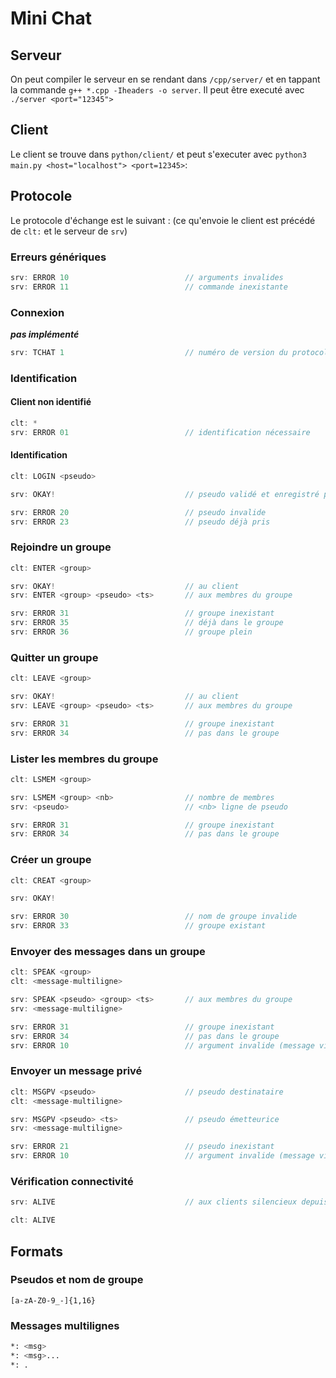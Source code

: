 # Mini Chat

## Serveur

On peut compiler le serveur en se rendant dans ```/cpp/server/``` et en tappant la commande ```g++ *.cpp -Iheaders -o server```.
Il peut être executé avec ```./server <port="12345">```


## Client

Le client se trouve dans ```python/client/``` et peut s'executer avec ```python3 main.py <host="localhost"> <port=12345>```:

## Protocole

Le protocole d'échange est le suivant : (ce qu'envoie le client est précédé de ```clt:``` et le serveur de ```srv```)

### Erreurs génériques

```cpp
srv: ERROR 10                          // arguments invalides
srv: ERROR 11                          // commande inexistante
```

### Connexion

_**pas implémenté**_

```cpp
srv: TCHAT 1                           // numéro de version du protocole
```

### Identification

#### Client non identifié
```cpp
clt: *
srv: ERROR 01                          // identification nécessaire
```

#### Identification
```cpp
clt: LOGIN <pseudo>

srv: OKAY!                             // pseudo validé et enregistré par le serveur

srv: ERROR 20                          // pseudo invalide
srv: ERROR 23                          // pseudo déjà pris
```

### Rejoindre un groupe

```cpp
clt: ENTER <group>

srv: OKAY!                             // au client
srv: ENTER <group> <pseudo> <ts>       // aux membres du groupe

srv: ERROR 31                          // groupe inexistant
srv: ERROR 35                          // déjà dans le groupe
srv: ERROR 36                          // groupe plein
```

### Quitter un groupe

```cpp
clt: LEAVE <group>

srv: OKAY!                             // au client
srv: LEAVE <group> <pseudo> <ts>       // aux membres du groupe

srv: ERROR 31                          // groupe inexistant
srv: ERROR 34                          // pas dans le groupe
```

### Lister les membres du groupe

```cpp
clt: LSMEM <group>

srv: LSMEM <group> <nb>                // nombre de membres
srv: <pseudo>                          // <nb> ligne de pseudo

srv: ERROR 31                          // groupe inexistant
srv: ERROR 34                          // pas dans le groupe
```

### Créer un groupe

```cpp
clt: CREAT <group>

srv: OKAY!

srv: ERROR 30                          // nom de groupe invalide
srv: ERROR 33                          // groupe existant
```

### Envoyer des messages dans un groupe

```cpp
clt: SPEAK <group>
clt: <message-multiligne>

srv: SPEAK <pseudo> <group> <ts>       // aux membres du groupe
srv: <message-multiligne>

srv: ERROR 31                          // groupe inexistant
srv: ERROR 34                          // pas dans le groupe
srv: ERROR 10                          // argument invalide (message vide)
```

### Envoyer un message privé

```cpp
clt: MSGPV <pseudo>                    // pseudo destinataire
clt: <message-multiligne>

srv: MSGPV <pseudo> <ts>               // pseudo émetteurice
srv: <message-multiligne>

srv: ERROR 21                          // pseudo inexistant
srv: ERROR 10                          // argument invalide (message vide)
```

### Vérification connectivité

```cpp
srv: ALIVE                             // aux clients silencieux depuis plus de 15s

clt: ALIVE
```

## Formats

### Pseudos et nom de groupe

```regex
[a-zA-Z0-9_-]{1,16}
```

### Messages multilignes

```bash
*: <msg>
*: <msg>...
*: .
```